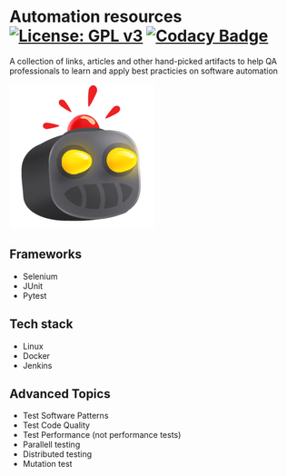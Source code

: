 # Automation resources [![License: GPL v3](https://img.shields.io/badge/License-GPLv3-blue.svg)](https://www.gnu.org/licenses/gpl-3.0) [![Codacy Badge](https://api.codacy.com/project/badge/Grade/cb911d602af6436a9fa5073616aa7815)](https://www.codacy.com/manual/edumco/automation-resources?utm_source=github.com&amp;utm_medium=referral&amp;utm_content=edumco/automation-resources&amp;utm_campaign=Badge_Grade)

A collection of links, articles and other hand-picked artifacts to help QA professionals to learn and apply best practicies on software automation

![Robot icon](https://github.com/edumco/automation-resources/raw/master/icon.png)

## Frameworks

- Selenium
- JUnit
- Pytest

## Tech stack

- Linux
- Docker
- Jenkins

## Advanced Topics

- Test Software Patterns
- Test Code Quality
- Test Performance (not performance tests)
- Parallell testing
- Distributed testing
- Mutation test
